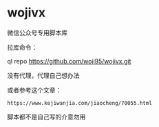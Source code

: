 # wojivx
微信公众号专用脚本库

拉库命令：

ql repo https://github.com/woji95/wojivx.git 

没有代理，代理自己想办法 

或者参考这个文章：

    https://www.kejiwanjia.com/jiaocheng/70055.html

脚本都不是自己写的介意勿用
